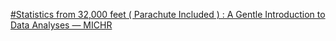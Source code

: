 [#Statistics from 32,000 feet ( Parachute Included ) : A Gentle Introduction to Data Analyses — MICHR](https://qi.tc/qi/112171)